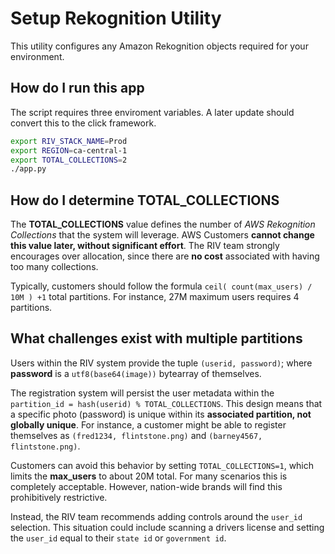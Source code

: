 # Setup Rekognition Utility

This utility configures any Amazon Rekognition objects required for your environment.

## How do I run this app

The script requires three enviroment variables.  A later update should convert this to the click framework.

```sh
export RIV_STACK_NAME=Prod
export REGION=ca-central-1
export TOTAL_COLLECTIONS=2
./app.py
```

## How do I determine TOTAL_COLLECTIONS

The **TOTAL_COLLECTIONS** value defines the number of _AWS Rekognition Collections_ that the system will leverage.  AWS Customers __cannot change this value later, without significant effort__.  The RIV team strongly encourages over allocation, since there are **no cost** associated with having too many collections.

Typically, customers should follow the formula `ceil( count(max_users) / 10M ) +1` total partitions.  For instance, 27M maximum users requires 4 partitions.

## What challenges exist with multiple partitions

Users within the RIV system provide the tuple `(userid, password)`; where **password** is a `utf8(base64(image))` bytearray of themselves.

The registration system will persist the user metadata within the `partition_id = hash(userid) % TOTAL_COLLECTIONS`.  This design means that a specific photo (password) is unique within its **associated partition, not globally unique**.  For instance, a customer might be able to register themselves as `(fred1234, flintstone.png)` and `(barney4567, flintstone.png)`.

Customers can avoid this behavior by setting `TOTAL_COLLECTIONS=1`, which limits the **max_users** to about 20M total.  For many scenarios this is completely acceptable.  However, nation-wide brands will find this prohibitively restrictive.

Instead, the RIV team recommends adding controls around the `user_id` selection.  This situation could include scanning a drivers license and setting the `user_id` equal to their `state id` or `government id`.

